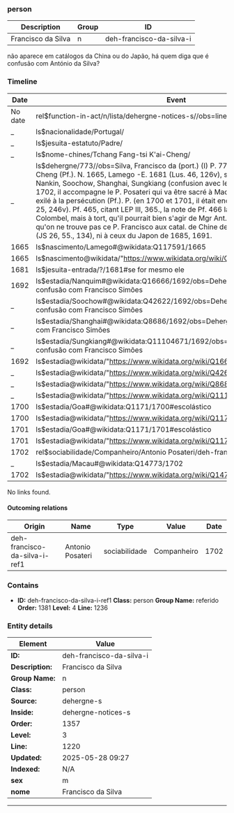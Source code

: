 ### person






| Description | Group | ID |
|-- | -- | -- |
| Francisco da Silva| n |deh-francisco-da-silva-i |

não aparece em catálogos da China ou do Japão, há quem diga que é confusão com António da Silva?

### Timeline

| Date       | Event                   |
|------------|-------------------------|
| No date| rel$function-in-act/n/lista/dehergne-notices-s//obs=line: 1220|
| _ | ls$nacionalidade/Portugal/|
| _ | ls$jesuita-estatuto/Padre/|
| _ | ls$nome-chines/Tchang Fang-tsi K'ai-Cheng/|
| _ | ls$dehergne/773//obs=Silva, Francisco da (port.) (I) P. 773 Tchang Fang-tsi K'al-Cheng (Pf.). N. 1665, Lamego -E. 1681 (Lus. 46, 126v), si c'est bien lui. En 1692, Nankin, Soochow, Shanghai, Sungkiang (confusion avec le P. Francisco Simôes?)., en 1702, il accompagne le P. Posateri qui va être sacré à Macao., 1724, Kiang-nan, exilé à la persécution (Pf.). P. (en 1700 et 1701, il était encore scolastique à Goa, JS 25, 246v). Pf. 465, citant LEP III, 365., la note de Pf. 466 laisse entendre, avec Colombel, mais à tort, qu'il pourrait bien s'agir de Mgr Ant. da Sylva. Il reste étonnant qu'on ne trouve pas ce P. Francisco aux catal. de Chine de 1691, 1692, 1702, 1706 (JS 26, 55., 134), ni à ceux du Japon de 1685, 1691.|
| 1665| ls$nascimento/Lamego#@wikidata:Q117591/1665|
| 1665| ls$nascimento@wikidata/"https://www.wikidata.org/wiki/Q117591"%Lamego/1665|
| 1681| ls$jesuita-entrada/?/1681#se for mesmo ele|
| 1692| ls$estadia/Nanquim#@wikidata:Q16666/1692/obs=Dehergne pergunta e é confusão com Francisco Simões|
| _ | ls$estadia/Soochow#@wikidata:Q42622/1692/obs=Dehergne pergunta e é confusão com Francisco Simões|
| _ | ls$estadia/Shanghai#@wikidata:Q8686/1692/obs=Dehergne pergunta e é confusão com Francisco Simões|
| _ | ls$estadia/Sungkiang#@wikidata:Q11104671/1692/obs=Dehergne pergunta e é confusão com Francisco Simões|
| 1692| ls$estadia@wikidata/"https://www.wikidata.org/wiki/Q16666"%Nanquim/1692|
| _ | ls$estadia@wikidata/"https://www.wikidata.org/wiki/Q42622"%Soochow/1692|
| _ | ls$estadia@wikidata/"https://www.wikidata.org/wiki/Q8686"%Shanghai/1692|
| _ | ls$estadia@wikidata/"https://www.wikidata.org/wiki/Q11104671"%Sungkiang/1692|
| 1700| ls$estadia/Goa#@wikidata:Q1171/1700#escolástico|
| 1700| ls$estadia@wikidata/"https://www.wikidata.org/wiki/Q1171"%Goa/1700|
| 1701| ls$estadia/Goa#@wikidata:Q1171/1701#escolástico|
| 1701| ls$estadia@wikidata/"https://www.wikidata.org/wiki/Q1171"%Goa/1701|
| 1702| rel$sociabilidade/Companheiro/Antonio Posateri/deh-francisco-da-silva-i/1702|
| _ | ls$estadia/Macau#@wikidata:Q14773/1702|
| 1702| ls$estadia@wikidata/"https://www.wikidata.org/wiki/Q14773"%Macau/1702|

No links found.


#### Outcoming relations

|  Origin | Name | Type | Value | Date |
|-- | -- | -- | -- | -- |
| deh-francisco-da-silva-i-ref1| Antonio Posateri |sociabilidade |Companheiro| 1702 |


### Contains



- **ID:** deh-francisco-da-silva-i-ref1
  **Class:** person
  **Group Name:** referido
  **Order:** 1381
  **Level:** 4
  **Line:** 1236
  


### Entity details

| Element | Value |
|----|---|
| **ID:**    | deh-francisco-da-silva-i |
| **Description:** | Francisco da Silva |
| **Group Name:** | n |
| **Class:** | person |
| **Source:** | dehergne-s |
| **Inside:**| dehergne-notices-s |
| **Order:** | 1357 |
| **Level:** | 3 |
| **Line:**  | 1220 |
| **Updated:** | 2025-05-28 09:27 |
| **Indexed:** | N/A |
| **sex** | m|
| **nome** | Francisco da Silva|


---